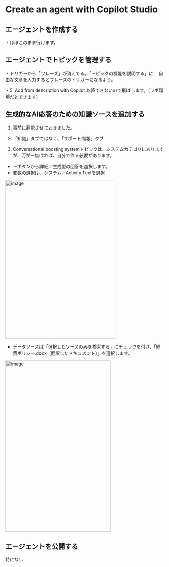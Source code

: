 # Create an agent with Copilot Studio

## エージェントを作成する
・ほぼこのまま行けます。

## エージェントでトピックを管理する
・トリガーから「フレーズ」が消えてる。「トピックの機能を説明する」に
　自由な文章を入力するとフレーズのトリガーになるよう。

・5. Add from description with Copilot 以降できないので飛ばします。（ラボ環境だとできます）

## 生成的なAI応答のための知識ソースを追加する
1. 事前に翻訳させておきました。

2. 「知識」タブではなく、「サポート情報」タブ

5. Conversational boosting systemトピックは、システムカテゴリにありますが、万が一無ければ、自分で作る必要があります。
- ＋ボタンから詳細／生成型の回答を選択します。
- 変数の選択は、システム／Activity.Textを選択
<img width="348" height="500" alt="image" src="https://github.com/user-attachments/assets/63c964e3-af59-4c76-ae5c-6d6b10924c9d" />

- データソースは「選択したソースのみを検索する」にチェックを付け、「経費ポリシー.docx（翻訳したドキュメント）」を選択します。
<img width="333" height="540" alt="image" src="https://github.com/user-attachments/assets/ec142d7b-4b30-4638-8638-07f976691042" />


## エージェントを公開する
特になし








